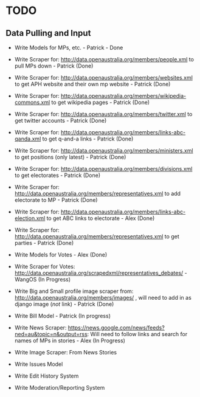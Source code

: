 TODO
====

## Data Pulling and Input ##

- Write Models for MPs, etc. - Patrick - Done
- Write Scraper for: http://data.openaustralia.org/members/people.xml to pull MPs down - Patrick (Done)
- Write Scraper for: http://data.openaustralia.org/members/websites.xml to get APH website and their own mp website - Patrick (Done)
- Write Scraper for: http://data.openaustralia.org/members/wikipedia-commons.xml to get wikipedia pages - Patrick (Done)
- Write Scraper for: http://data.openaustralia.org/members/twitter.xml to get twitter accounts - Patrick (Done)
- Write Scraper for: http://data.openaustralia.org/members/links-abc-qanda.xml to get q-and-a links - Patrick (Done)
- Write Scraper for: http://data.openaustralia.org/members/ministers.xml to get positions (only latest) - Patrick (Done)

- Write Scraper for: http://data.openaustralia.org/members/divisions.xml to get electorates - Patrick (Done)
- Write Scraper for: http://data.openaustralia.org/members/representatives.xml to add electorate to MP - Patrick (Done)
- Write Scraper for: http://data.openaustralia.org/members/links-abc-election.xml to get ABC links to electorate - Alex (Done)
- Write Scraper for: http://data.openaustralia.org/members/representatives.xml to get parties - Patrick (Done)                   



- Write Models for Votes - Alex (Done)
- Write Scraper for Votes: http://data.openaustralia.org/scrapedxml/representatives_debates/ - WangOS (In Progress)

- Write Big and Small profile image scraper from: http://data.openaustralia.org/members/images/ , will need to add in as django image (*not* link) - Patrick (Done)

- Write Bill Model - Patrick (In progress)

- Write News Scraper: https://news.google.com/news/feeds?ned=au&topic=n&output=rss: Will need to follow links and search for names of MPs in stories - Alex (In Progress)
- Write Image Scraper: From News Stories

- Write Issues Model
- Write Edit History System
- Write Moderation/Reporting System
